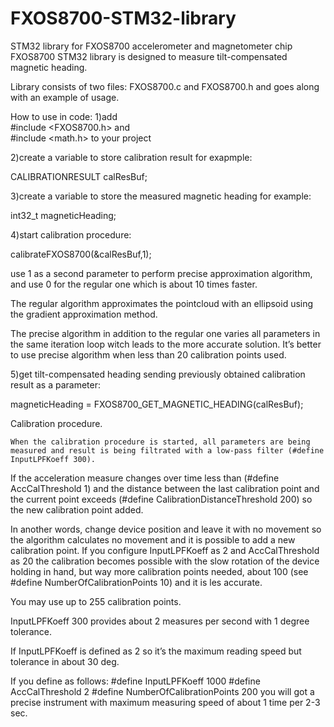 # FXOS8700-STM32-library
STM32 library for FXOS8700 accelerometer and magnetometer chip
FXOS8700 STM32 library is designed to measure tilt-compensated magnetic heading.

Library consists of two files: FXOS8700.c and FXOS8700.h and goes along with an example of usage.

How to use in code:
1)add  
#include <FXOS8700.h> 
and  
#include <math.h> 
to your project

2)create a variable to store calibration result for exapmple: 

CALIBRATIONRESULT calResBuf;

3)create a variable to store the measured magnetic heading for example: 

int32_t magneticHeading;

4)start calibration procedure:

calibrateFXOS8700(&calResBuf,1);

use 1 as a second parameter to perform precise approximation algorithm, and use 0 for the regular one which is about 10 times faster.

The regular algorithm approximates the pointcloud with an ellipsoid using the gradient approximation method.

The precise algorithm in addition to the regular one varies all parameters in the same iteration loop witch leads to the more accurate solution. It’s better to use precise algorithm when less than 20 calibration points used.

5)get tilt-compensated heading sending previously obtained calibration result as a parameter:

magneticHeading = FXOS8700_GET_MAGNETIC_HEADING(calResBuf);


Calibration procedure.

	When the calibration procedure is started, all parameters are being measured and result is being filtrated with a low-pass filter (#define InputLPFKoeff 300).
If the acceleration measure changes over time less than (#define AccCalThreshold 1) and the distance between the last calibration point and the current point exceeds (#define CalibrationDistanceThreshold 200) so the new calibration point added.

In another words, change device position and leave it with no movement so the algorithm calculates no movement and it is possible to add a new calibration point. If you configure InputLPFKoeff as 2  and AccCalThreshold as 20 the calibration becomes possible with the slow rotation of the device holding in hand, but way more calibration points needed, about 100 (see #define NumberOfCalibrationPoints 10) and it is les accurate.

You may use up to 255 calibration points.

InputLPFKoeff 300 provides about 2 measures per second with 1 degree tolerance.

If InputLPFKoeff is defined as 2 so it’s the maximum reading speed but tolerance in about 30 deg.



If you define as follows:
#define InputLPFKoeff 1000
#define AccCalThreshold 2
#define NumberOfCalibrationPoints 200
you will got a precise instrument with maximum measuring speed of about 1 time per 2-3 sec.
